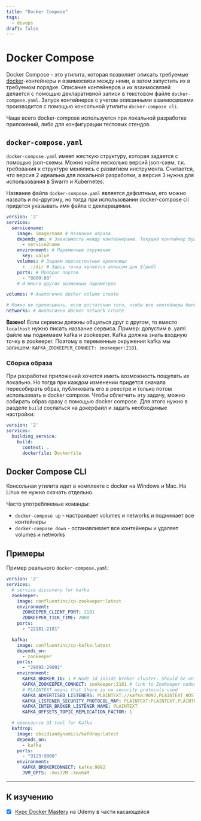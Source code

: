 ```yaml
---
title: "Docker Compose"
tags:
  - devops
draft: false
---
```


# Docker Compose

Docker Compose - это утилита, которая позволяет описать требуемые [docker](docker.md)-контейнеры и взаимосвязи между ними, а затем запустить их в требуемом порядке.
Описание контейнеров и их взаимосвязей делается с помощью декларативной записи в текстовом файле `docker-compose.yaml`.
Запуск контейнеров с учетом описанными взаимосвязями производится с помощью консольной утилиты `docker-compose cli`.

Чаще всего docker-compose используется при локальной разработке приложений, либо для конфигурации тестовых стендов.


## `docker-compose.yaml`
`docker-compose.yaml` имеет жесткую структуру, которая задается с помощью json-схемы.
Можно найти несколько версий json-схем, т.к. требования к структуре менялись с развитием инструмента.
Считается, что версия 2 идеальна для локальной разработки, а версия 3 нужна для использования в Swarm и Kubernetes.

Название файла `docker-compose.yaml` является дефолтным, его можно назвать и по-другому, но тогда при использовании docker-compose cli придется указывать имя файла с декларациями.

```yaml
version: '2'
services:
  servicename:
    image: image/name # Название образа
    depends_on: # Зависимость между контейнерами. Текущий контейнер будет запущен только после того, как поднимутся все, от кого он зависит
      - service2name
    environment: # Переменные окружения
      key: value
    volumes: # Задаем персистентные хранилища
      - .:/dir # Здесь точка является алиасом для $(pwd)
    ports: # Проброс портов
      - "8080:80"
    # И много других возможных параметров

volumes: # Аналогично docker volume create

# Можно не прописывать, если достаточно того, чтобы все контейнеры были в одной сети. Bridge будет создан по умолчанию
networks: # Аналогично docker network create
```

**Важно!** Если сервисы должны общаться друг с другом, то вместо `localhost` нужно писать название сервиса.
Пример: допустим в .yaml файле мы поднимаем kafka и zookeeper. Kafka должна знать входную точку в zookeeper. Поэтому в переменные окружения kafka мы запишем: `KAFKA_ZOOKEEPER_CONNECT: zookeeper:2181`.


### Сборка образа
При разработке приложений хочется иметь возможность пощупать их локально.
Но тогда при каждом изменении придется сначала пересобирать образ, публиковать его в реестре и только потом использовать в docker compose.
Чтобы облегчить эту задачу, можно собирать образ сразу с помощью docker compose.
Для этого нужно в разделе `build` сослаться на докерфайл и задать необходимые настройки:
```yaml
version: '2'
services:
  building_service:
    build: 
      context: .
      dockerfile: Dockerfile
```


## Docker Compose CLI
Консольная утилита идет в комплекте с docker на Windows и Mac. На Linux ее нужно скачать отдельно.

Часто употребляемые команды:
- `docker-compose up` - настраивает volumes и networks и поднимает все контейнеры
- `docker-compose down` - останавливает все контейнеры и удаляет volumes и networks


## Примеры

Пример реального `docker-compose.yaml`:
```yaml
version: '2'
services:
  # service discovery for kafka
  zookeeper:
    image: confluentinc/cp-zookeeper:latest
    environment:
      ZOOKEEPER_CLIENT_PORT: 2181
      ZOOKEEPER_TICK_TIME: 2000
    ports:
      - "22181:2181"

  kafka:
    image: confluentinc/cp-kafka:latest
    depends_on:
      - zookeeper
    ports:
      - "29092:29092"
    environment:
      KAFKA_BROKER_ID: 1 # Node id inside broker cluster. Should be unique for cluster
      KAFKA_ZOOKEEPER_CONNECT: zookeeper:2181 # link to ZooKeeper nodes
      # PLAINTEXT means that there is no security protocols used
      KAFKA_ADVERTISED_LISTENERS: PLAINTEXT://kafka:9092,PLAINTEXT_HOST://localhost:29092
      KAFKA_LISTENER_SECURITY_PROTOCOL_MAP: PLAINTEXT:PLAINTEXT,PLAINTEXT_HOST:PLAINTEXT
      KAFKA_INTER_BROKER_LISTENER_NAME: PLAINTEXT
      KAFKA_OFFSETS_TOPIC_REPLICATION_FACTOR: 1

  # opensource UI tool for Kafka
  kafdrop:
    image: obsidiandynamics/kafdrop:latest
    depends_on:
      - kafka
    ports:
      - "9123:9000"
    environment:
      KAFKA_BROKERCONNECT: kafka:9092
      JVM_OPTS: -Xms32M -Xmx64M
```


---
## К изучению

- [X] [Курс Docker Mastery](https://www.udemy.com/course/docker-mastery/) на Udemy в части касающейся
